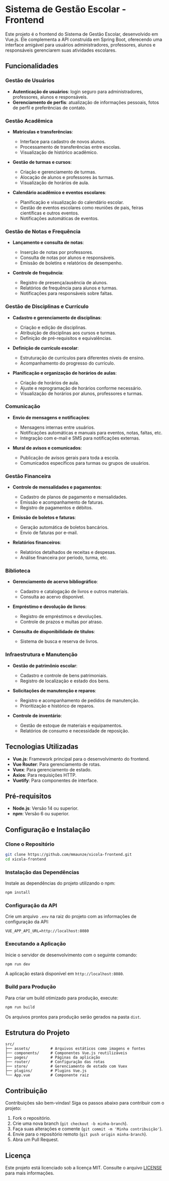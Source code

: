 # Sistema de Gestão Escolar - Frontend

Este projeto é o frontend do Sistema de Gestão Escolar, desenvolvido em Vue.js. Ele complementa a API construída em Spring Boot, oferecendo uma interface amigável para usuários administradores, professores, alunos e responsáveis gerenciarem suas atividades escolares.

## Funcionalidades

### Gestão de Usuários

- **Autenticação de usuários**: login seguro para administradores, professores, alunos e responsáveis.
- **Gerenciamento de perfis**: atualização de informações pessoais, fotos de perfil e preferências de contato.

### Gestão Acadêmica

- **Matrículas e transferências**:
  - Interface para cadastro de novos alunos.
  - Processamento de transferências entre escolas.
  - Visualização de histórico acadêmico.

- **Gestão de turmas e cursos**:
  - Criação e gerenciamento de turmas.
  - Alocação de alunos e professores às turmas.
  - Visualização de horários de aula.

- **Calendário acadêmico e eventos escolares**:
  - Planificação e visualização do calendário escolar.
  - Gestão de eventos escolares como reuniões de pais, feiras científicas e outros eventos.
  - Notificações automáticas de eventos.

### Gestão de Notas e Frequência

- **Lançamento e consulta de notas**:
  - Inserção de notas por professores.
  - Consulta de notas por alunos e responsáveis.
  - Emissão de boletins e relatórios de desempenho.

- **Controle de frequência**:
  - Registro de presença/ausência de alunos.
  - Relatórios de frequência para alunos e turmas.
  - Notificações para responsáveis sobre faltas.

### Gestão de Disciplinas e Currículo

- **Cadastro e gerenciamento de disciplinas**:
  - Criação e edição de disciplinas.
  - Atribuição de disciplinas aos cursos e turmas.
  - Definição de pré-requisitos e equivalências.

- **Definição de currículo escolar**:
  - Estruturação de currículos para diferentes níveis de ensino.
  - Acompanhamento do progresso do currículo.

- **Planificação e organização de horários de aulas**:
  - Criação de horários de aula.
  - Ajuste e reprogramação de horários conforme necessário.
  - Visualização de horários por alunos, professores e turmas.

### Comunicação

- **Envio de mensagens e notificações**:
  - Mensagens internas entre usuários.
  - Notificações automáticas e manuais para eventos, notas, faltas, etc.
  - Integração com e-mail e SMS para notificações externas.

- **Mural de avisos e comunicados**:
  - Publicação de avisos gerais para toda a escola.
  - Comunicados específicos para turmas ou grupos de usuários.

### Gestão Financeira

- **Controle de mensalidades e pagamentos**:
  - Cadastro de planos de pagamento e mensalidades.
  - Emissão e acompanhamento de faturas.
  - Registro de pagamentos e débitos.

- **Emissão de boletos e faturas**:
  - Geração automática de boletos bancários.
  - Envio de faturas por e-mail.

- **Relatórios financeiros**:
  - Relatórios detalhados de receitas e despesas.
  - Análise financeira por período, turma, etc.

### Biblioteca

- **Gerenciamento de acervo bibliográfico**:
  - Cadastro e catalogação de livros e outros materiais.
  - Consulta ao acervo disponível.

- **Empréstimo e devolução de livros**:
  - Registro de empréstimos e devoluções.
  - Controle de prazos e multas por atraso.

- **Consulta de disponibilidade de títulos**:
  - Sistema de busca e reserva de livros.

### Infraestrutura e Manutenção

- **Gestão de patrimônio escolar**:
  - Cadastro e controle de bens patrimoniais.
  - Registro de localização e estado dos bens.

- **Solicitações de manutenção e reparos**:
  - Registro e acompanhamento de pedidos de manutenção.
  - Prioritização e histórico de reparos.

- **Controle de inventário**:
  - Gestão de estoque de materiais e equipamentos.
  - Relatórios de consumo e necessidade de reposição.

## Tecnologias Utilizadas

- **Vue.js**: Framework principal para o desenvolvimento do frontend.
- **Vue Router**: Para gerenciamento de rotas.
- **Vuex**: Para gerenciamento de estado.
- **Axios**: Para requisições HTTP.
- **Vuetify**: Para componentes de interface.

## Pré-requisitos

- **Node.js**: Versão 14 ou superior.
- **npm**: Versão 6 ou superior.

## Configuração e Instalação

### Clone o Repositório

```bash
git clone https://github.com/mmaunze/xicola-frontend.git
cd xicola-frontend
```

### Instalação das Dependências

Instale as dependências do projeto utilizando o npm:

```bash
npm install
```

### Configuração da API

Crie um arquivo `.env` na raiz do projeto com as informações de configuração da API:

```
VUE_APP_API_URL=http://localhost:8080
```

### Executando a Aplicação

Inicie o servidor de desenvolvimento com o seguinte comando:

```bash
npm run dev
```

A aplicação estará disponível em `http://localhost:8080`.

### Build para Produção

Para criar um build otimizado para produção, execute:

```bash
npm run build
```

Os arquivos prontos para produção serão gerados na pasta `dist`.

## Estrutura do Projeto

```
src/
├── assets/         # Arquivos estáticos como imagens e fontes
├── components/     # Componentes Vue.js reutilizáveis
├── pages/          # Páginas da aplicação
├── router/         # Configuração das rotas
├── store/          # Gerenciamento de estado com Vuex
├── plugins/        # Plugins Vue.js
└── App.vue         # Componente raiz
```

## Contribuição

Contribuições são bem-vindas! Siga os passos abaixo para contribuir com o projeto:

1. Fork o repositório.
2. Crie uma nova branch (`git checkout -b minha-branch`).
3. Faça suas alterações e comente (`git commit -m 'Minha contribuição'`).
4. Envie para o repositório remoto (`git push origin minha-branch`).
5. Abra um Pull Request.

## Licença

Este projeto está licenciado sob a licença MIT. Consulte o arquivo [LICENSE](LICENSE) para mais informações.
